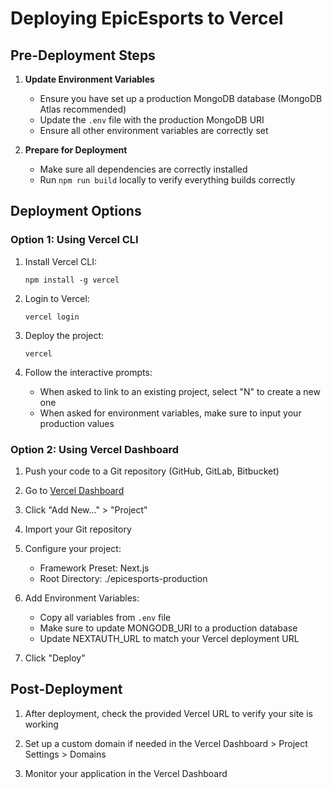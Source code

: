 # Deploying EpicEsports to Vercel

## Pre-Deployment Steps

1. **Update Environment Variables**
   - Ensure you have set up a production MongoDB database (MongoDB Atlas recommended)
   - Update the `.env` file with the production MongoDB URI
   - Ensure all other environment variables are correctly set

2. **Prepare for Deployment**
   - Make sure all dependencies are correctly installed
   - Run `npm run build` locally to verify everything builds correctly

## Deployment Options

### Option 1: Using Vercel CLI

1. Install Vercel CLI:
   ```
   npm install -g vercel
   ```

2. Login to Vercel:
   ```
   vercel login
   ```

3. Deploy the project:
   ```
   vercel
   ```

4. Follow the interactive prompts:
   - When asked to link to an existing project, select "N" to create a new one
   - When asked for environment variables, make sure to input your production values

### Option 2: Using Vercel Dashboard

1. Push your code to a Git repository (GitHub, GitLab, Bitbucket)

2. Go to [Vercel Dashboard](https://vercel.com/dashboard)

3. Click "Add New..." > "Project"

4. Import your Git repository

5. Configure your project:
   - Framework Preset: Next.js
   - Root Directory: ./epicesports-production

6. Add Environment Variables:
   - Copy all variables from `.env` file
   - Make sure to update MONGODB_URI to a production database
   - Update NEXTAUTH_URL to match your Vercel deployment URL

7. Click "Deploy"

## Post-Deployment

1. After deployment, check the provided Vercel URL to verify your site is working

2. Set up a custom domain if needed in the Vercel Dashboard > Project Settings > Domains

3. Monitor your application in the Vercel Dashboard 